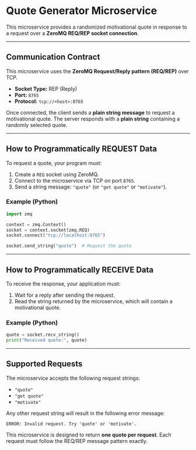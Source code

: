 # Quote Generator Microservice

This microservice provides a randomized motivational quote in response to a request over a **ZeroMQ REQ/REP socket connection**.

---

## Communication Contract

This microservice uses the **ZeroMQ Request/Reply pattern (REQ/REP)** over TCP.

- **Socket Type:** REP (Reply)
- **Port:** `8765`
- **Protocol:** `tcp://<host>:8765`

Once connected, the client sends a **plain string message** to request a motivational quote. The server responds with a **plain string** containing a randomly selected quote.

---

## How to Programmatically REQUEST Data

To request a quote, your program must:
1. Create a `REQ` socket using ZeroMQ.
2. Connect to the microservice via TCP on port `8765`.
3. Send a string message: `"quote"` (or `"get quote"` or `"motivate"`).

### Example (Python)
```python
import zmq

context = zmq.Context()
socket = context.socket(zmq.REQ)
socket.connect("tcp://localhost:8765") 

socket.send_string("quote")  # Request the quote
```

---

## How to Programmatically RECEIVE Data

To receive the response, your application must:
1. Wait for a reply after sending the request.
2. Read the string returned by the microservice, which will contain a motivational quote.

### Example (Python)
```python
quote = socket.recv_string()
print("Received quote:", quote)
```

---

## Supported Requests

The microservice accepts the following request strings:
- `"quote"`
- `"get quote"`
- `"motivate"`

Any other request string will result in the following error message:
```
ERROR: Invalid request. Try 'quote' or 'motivate'.
```

This microservice is designed to return **one quote per request**. Each request must follow the REQ/REP message pattern exactly.
